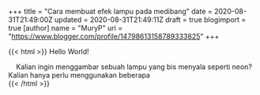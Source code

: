 +++
title = "Cara membuat efek lampu pada medibang"
date = 2020-08-31T21:49:00Z
updated = 2020-08-31T21:49:11Z
draft = true
blogimport = true 
[author]
	name = "MuryP"
	uri = "https://www.blogger.com/profile/14798613158789333825"
+++

 {{< html >}} 
Hello World!<div><span>&nbsp; &nbsp; Kalian ingin menggambar sebuah lampu yang bis menyala seperti neon? Kalian hanya perlu menggunakan beberapa</span><br /></div>
{{< /html >}}
